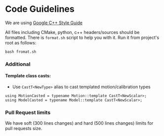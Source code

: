 # Code Guidelines

We are using [Google C++ Style Guide]

All files including CMake, python, c++ headers/sources should be formatted. There is `format.sh` script to help you with it. 
Run it from project's root as follows:

```
bash fromat.sh
```

### Additional 

#### Template class casts:

* Use ``CastT<NewType>`` alias to cast templated motion/calibration types 

```
using MotionCasted = typename Motion::template CastT<NewScalar>;
using ModelCasted = typename Model::template CastT<NewScalar>;
```

### Pull Request limits

We have soft (300 lines changes) and hard (500 lines changes) limits for pull requests size.

[Google C++ Style Guide]: https://google.github.io/styleguide/cppguide.html

